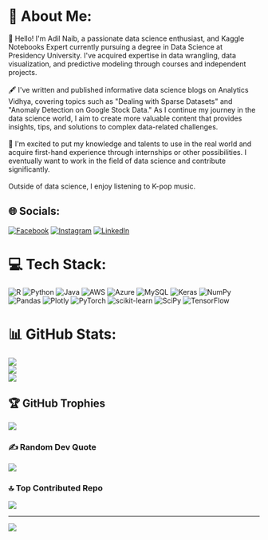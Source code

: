 # 💫 About Me:
👋 Hello! I'm Adil Naib, a passionate data science enthusiast, and Kaggle Notebooks Expert currently pursuing a degree in Data Science at Presidency University. I've acquired expertise in data wrangling, data visualization, and predictive modeling through courses and independent projects.<br><br>🖋 I've written and published informative data science blogs on Analytics Vidhya, covering topics such as "Dealing with Sparse Datasets" and "Anomaly Detection on Google Stock Data." As I continue my journey in the data science world, I aim to create more valuable content that provides insights, tips, and solutions to complex data-related challenges.<br><br>💼 I'm excited to put my knowledge and talents to use in the real world and acquire first-hand experience through internships or other possibilities. I eventually want to work in the field of data science and contribute significantly.<br><br>Outside of data science, I enjoy listening to K-pop music.


## 🌐 Socials:
[![Facebook](https://img.shields.io/badge/Facebook-%231877F2.svg?logo=Facebook&logoColor=white)](https://facebook.com/https://www.facebook.com/profile.php?id=100025051991647) [![Instagram](https://img.shields.io/badge/Instagram-%23E4405F.svg?logo=Instagram&logoColor=white)](https://instagram.com/_adil.naib_) [![LinkedIn](https://img.shields.io/badge/LinkedIn-%230077B5.svg?logo=linkedin&logoColor=white)](https://linkedin.com/in/adilnaib) 

# 💻 Tech Stack:
![R](https://img.shields.io/badge/r-%23276DC3.svg?style=plastic&logo=r&logoColor=white) ![Python](https://img.shields.io/badge/python-3670A0?style=plastic&logo=python&logoColor=ffdd54) ![Java](https://img.shields.io/badge/java-%23ED8B00.svg?style=plastic&logo=java&logoColor=white) ![AWS](https://img.shields.io/badge/AWS-%23FF9900.svg?style=plastic&logo=amazon-aws&logoColor=white) ![Azure](https://img.shields.io/badge/azure-%230072C6.svg?style=plastic&logo=azure-devops&logoColor=white) ![MySQL](https://img.shields.io/badge/mysql-%2300f.svg?style=plastic&logo=mysql&logoColor=white) ![Keras](https://img.shields.io/badge/Keras-%23D00000.svg?style=plastic&logo=Keras&logoColor=white) ![NumPy](https://img.shields.io/badge/numpy-%23013243.svg?style=plastic&logo=numpy&logoColor=white) ![Pandas](https://img.shields.io/badge/pandas-%23150458.svg?style=plastic&logo=pandas&logoColor=white) ![Plotly](https://img.shields.io/badge/Plotly-%233F4F75.svg?style=plastic&logo=plotly&logoColor=white) ![PyTorch](https://img.shields.io/badge/PyTorch-%23EE4C2C.svg?style=plastic&logo=PyTorch&logoColor=white) ![scikit-learn](https://img.shields.io/badge/scikit--learn-%23F7931E.svg?style=plastic&logo=scikit-learn&logoColor=white) ![SciPy](https://img.shields.io/badge/SciPy-%230C55A5.svg?style=plastic&logo=scipy&logoColor=%white) ![TensorFlow](https://img.shields.io/badge/TensorFlow-%23FF6F00.svg?style=plastic&logo=TensorFlow&logoColor=white)
# 📊 GitHub Stats:
![](https://github-readme-stats.vercel.app/api?username=adil200&theme=merko&hide_border=false&include_all_commits=true&count_private=true)<br/>
![](https://github-readme-streak-stats.herokuapp.com/?user=adil200&theme=merko&hide_border=false)<br/>
![](https://github-readme-stats.vercel.app/api/top-langs/?username=adil200&theme=merko&hide_border=false&include_all_commits=true&count_private=true&layout=compact)

## 🏆 GitHub Trophies
![](https://github-profile-trophy.vercel.app/?username=adil200&theme=matrix&no-frame=false&no-bg=true&margin-w=4)

### ✍️ Random Dev Quote
![](https://quotes-github-readme.vercel.app/api?type=vetical&theme=merko)

### 🔝 Top Contributed Repo
![](https://github-contributor-stats.vercel.app/api?username=adil200&limit=5&theme=gruvbox&combine_all_yearly_contributions=true)

---
[![](https://visitcount.itsvg.in/api?id=adil200&icon=5&color=3)](https://visitcount.itsvg.in)

<!-- Proudly created with GPRM ( https://gprm.itsvg.in ) -->
